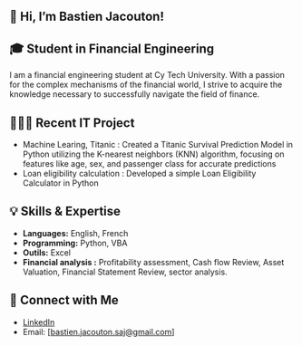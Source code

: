 ## 👋 Hi, I’m Bastien Jacouton!

## 🎓 Student in Financial Engineering

I am a financial engineering student at Cy Tech University. With a passion for the complex mechanisms of the financial world, I strive to acquire the knowledge necessary to successfully navigate the field of finance.

## 👨🏻‍💻 Recent IT Project
  - Machine Learing, Titanic : Created a Titanic Survival Prediction Model in Python utilizing the K-nearest neighbors (KNN) algorithm, focusing on features like age, sex, and passenger class for accurate predictions
  - Loan eligibility calculation : Developed a simple Loan Eligibility Calculator in Python

## 💡 Skills & Expertise

- **Languages:** English, French
- **Programming:** Python, VBA
- **Outils:** Excel
- **Financial analysis :** Profitability assessment, Cash flow Review, Asset Valuation, Financial Statement Review, sector analysis.


## 🤝 Connect with Me

- [LinkedIn](https://www.linkedin.com/in/bastien-jacouton-781863293)
- Email: [bastien.jacouton.saj@gmail.com]


<!---
bastien200/bastien200 is a ✨ special ✨ repository because its `README.md` (this file) appears on your GitHub profile.
You can click the Preview link to take a look at your changes.
--->
